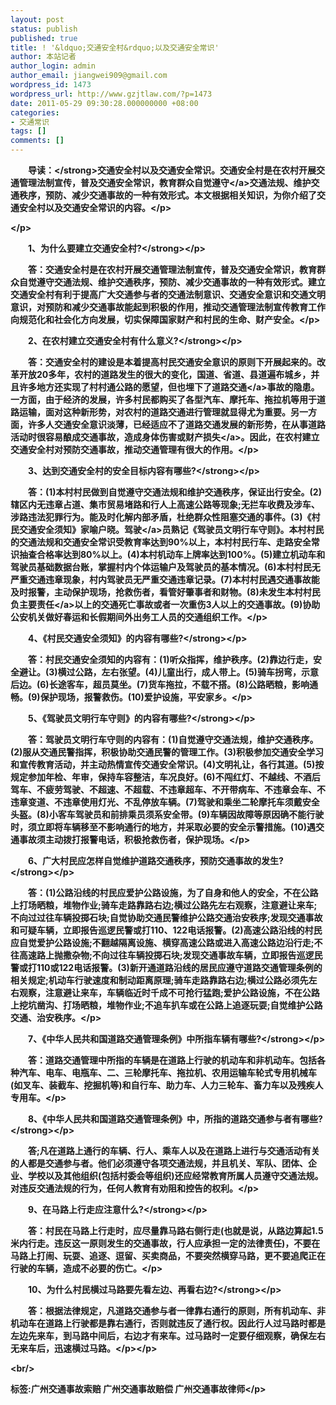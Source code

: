 ```yaml
---
layout: post
status: publish
published: true
title: ! '&ldquo;交通安全村&rdquo;以及交通安全常识'
author: 本站记者
author_login: admin
author_email: jiangwei909@gmail.com
wordpress_id: 1473
wordpress_url: http://www.gzjtlaw.com/?p=1473
date: 2011-05-29 09:30:28.000000000 +08:00
categories:
- 交通常识
tags: []
comments: []
---
```

<p><p>　　<strong>导读：<&#47;strong>交通安全村以及交通安全常识。交通安全村是在农村开展交通管理法制宣传，普及交通安全常识，教育群众自觉<a>遵守<&#47;a>交通法规、维护交通秩序，预防、减少交通事故的一种有效形式。本文根据相关知识，为你介绍了交通安全村以及交通安全常识的内容。<&#47;p><p><&#47;p><p><strong>　　1、为什么要建立交通安全村?<&#47;strong><&#47;p><p>　　答：交通安全村是在农村开展交通管理法制宣传，普及交通安全常识，教育群众自觉遵守交通法规、维护交通秩序，预防、减少交通事故的一种有效形式。建立交通安全村有利于提高广大交通参与者的交通法制意识、交通安全意识和交通文明意识，对预防和减少交通事故能起到积极的作用，推动交通管理法制宣传教育工作向规范化和社会化方向发展，切实保障国家财产和村民的生命、财产安全。<&#47;p><p><strong>　　2、在农村建立交通安全村有什么意义?<&#47;strong><&#47;p><p>　　答：交通安全村的建设是本着提高村民交通安全意识的原则下开展起来的。改革开放20多年，农村的道路发生的很大的变化，国道、省道、县道遍布城乡，并且许多地方还实现了村村通公路的愿望，但也埋下了<a>道路交通<&#47;a>事故的隐患。一方面，由于经济的发展，许多村民都购买了各型汽车、摩托车、拖拉机等用于道路运输，面对这种新形势，对农村的道路交通进行管理就显得尤为重要。另一方面，许多人交通安全意识淡薄，已经适应不了道路交通发展的新形势，在从事道路活动时很容易酿成交通事故，造成身体伤害或财产<a>损失<&#47;a>。因此，在农村建立交通安全村对预防交通事故，推动交通管理有很大的作用。<&#47;p><p><strong>　　3、达到交通安全村的安全目标内容有哪些?<&#47;strong><&#47;p><p>　　答：(1)本村村民做到自觉遵守交通法规和维护交通秩序，保证出行安全。(2)辖区内无违章占道、集市贸易堵路和行人上高速公路等现象;无拦车收费及涉车、涉路违法犯罪行为。能及时化解内部矛盾，杜绝群众性阻塞交通的事件。(3)《村民交通安全须知》家喻户晓。<a>驾驶<&#47;a>员熟记《驾驶员文明行车守则》。本村村民的交通法规和交通安全常识受教育率达到90%以上，本村村民行车、走路安全常识抽查合格率达到80%以上。(4)本村机动车上牌率达到100%。(5)建立机动车和驾驶员基础数据台账，掌握村内个体运输户及驾驶员的基本情况。(6)本村村民无严重交通违章现象，村内驾驶员无严重交通违章记录。(7)本村村民遇交通事故能及时报警，主动保护现场，抢救伤者，看管好肇事者和财物。(8)未发生本村村民负<a>主要责任<&#47;a>以上的交通死亡事故或者一次重伤3人以上的交通事故。(9)协助公安机关做好春运和长假期间外出务工人员的交通组织工作。<&#47;p><p><strong>　　4、《村民交通安全须知》的内容有哪些?<&#47;strong><&#47;p><p>　　答：村民交通安全须知的内容有：(1)听众指挥，维护秩序。(2)靠边行走，安全避让。(3)横过公路，左右张望。(4)儿童出行，成人带上。(5)骑车拐弯，示意后边。(6)长途客车，超员莫坐。(7)货车拖拉，不载不搭。(8)公路晒粮，影响通畅。(9)保护现场，报警救伤。(10)爱护设施，平安家乡。<&#47;p><p><strong>　　5、《驾驶员文明行车守则》的内容有哪些?<&#47;strong><&#47;p><p>　　答：驾驶员文明行车守则的内容有：(1)自觉遵守交通法规，维护交通秩序。(2)服从交通民警指挥，积极协助交通民警的管理工作。(3)积极参加交通安全学习和宣传教育活动，并主动热情宣传交通安全常识。(4)文明礼让，各行其道。(5)按规定参加年检、年审，保持车容整洁，车况良好。(6)不闯红灯、不越线、不酒后驾车、不疲劳驾驶、不超速、不超载、不违章超车、不开带病车、不违章会车、不违章变道、不违章使用灯光、不乱停放车辆。(7)驾驶和乘坐二轮摩托车须戴安全头盔。(8)小客车驾驶员和前排乘员须系安全带。(9)车辆因故障等原因确不能行驶时，须立即将车辆移至不影响通行的地方，并采取必要的安全示警措施。(10)遇交通事故须主动拨打报警电话，积极抢救伤者，保护现场。<&#47;p><p><strong>　　6、广大村民应怎样自觉维护道路交通秩序，预防交通事故的发生?<&#47;strong><&#47;p><p>　　答：(1)公路沿线的村民应爱护公路设施，为了自身和他人的安全，不在公路上打场晒粮，堆物作业;骑车走路靠路右边;横过公路先左右观察，注意避让来车;不向过过往车辆投掷石块;自觉协助交通民警维护公路交通治安秩序;发现交通事故和可疑车辆，立即报告巡逻民警或打110、122电话报警。(2)高速公路沿线的村民应自觉爱护公路设施;不翻越隔离设施、横穿高速公路或进入高速公路边沿行走;不往高速路上抛撒杂物;不向过往车辆投掷石块;发现交通事故车辆，立即报告巡逻民警或打110或122电话报警。(3)新开通道路沿线的居民应遵守道路交通管理条例的相关规定;机动车行驶速度和制动距离原理;骑车走路靠路右边;横过公路必须先左右观察，注意避让来车，车辆临近时千成不可抢行猛跑;爱护公路设施，不在公路上挖坑凿沟、打场晒粮，堆物作业;不追车扒车或在公路上追逐玩耍;自觉维护公路交通、治安秩序。<&#47;p><p><strong>　　7、《中华人民共和国道路交通管理条例》中所指车辆有哪些?<&#47;strong><&#47;p><p>　　答：道路交通管理中所指的车辆是在道路上行驶的机动车和非机动车。包括各种汽车、电车、电瓶车、二、三轮摩托车、拖拉机、农用运输车轮式专用机械车(如叉车、装截车、挖掘机等)和自行车、助力车、人力三轮车、畜力车以及残疾人专用车。<&#47;p><p><strong>　　8、《中华人民共和国道路交通管理条例》中，所指的道路交通参与者有哪些?<&#47;strong><&#47;p><p>　　答;凡在道路上通行的车辆、行人、乘车人以及在道路上进行与交通活动有关的人都是交通参与者。他们必须遵守各项交通法规，并且机关、军队、团体、企业、学校以及其他组织(包括村委会等组织)还应经常教育所属人员遵守交通法规。对违反交通法规的行为，任何人教育有劝阻和控告的权利。<&#47;p><p><strong>　　9、在马路上行走应注意什么?<&#47;strong><&#47;p><p>　　答：村民在马路上行走时，应尽量靠马路右侧行走(也就是说，从路边算起1.5米内行走。违反这一原则发生的交通事故，行人应承担一定的法律责任)，不要在马路上打闹、玩耍、追逐、逗留、买卖商品，不要突然横穿马路，更不要追爬正在行驶的车辆，造成不必要的伤亡。<&#47;p><p><strong>　　10、为什么村民横过马路要先看左边、再看右边?<&#47;strong><&#47;p><p>　　答：根据法律规定，凡道路交通参与者一律靠右通行的原则，所有机动车、非机动车在道路上行驶都是靠右通行，否则就违反了通行权。因此行人过马路时都是左边先来车，到马路中间后，右边才有来车。过马路时一定要仔细观察，确保左右无来车后，迅速横过马路。<&#47;p><&#47;p><br&#47;><p>标签:广州交通事故索赔 广州交通事故赔偿 广州交通事故律师<&#47;p>
